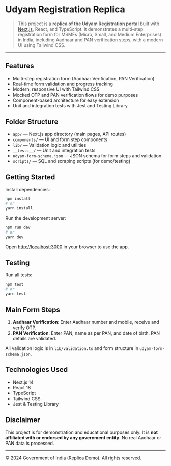 # Udyam Registration Replica

> This project is a **replica of the Udyam Registration portal** built with [Next.js](https://nextjs.org/), React, and TypeScript. It demonstrates a multi-step registration form for MSMEs (Micro, Small, and Medium Enterprises) in India, including Aadhaar and PAN verification steps, with a modern UI using Tailwind CSS.

---

## Features

- Multi-step registration form (Aadhaar Verification, PAN Verification)
- Real-time form validation and progress tracking
- Modern, responsive UI with Tailwind CSS
- Mocked OTP and PAN verification flows for demo purposes
- Component-based architecture for easy extension
- Unit and integration tests with Jest and Testing Library

## Folder Structure

- `app/` — Next.js app directory (main pages, API routes)
- `components/` — UI and form step components
- `lib/` — Validation logic and utilities
- `__tests__/` — Unit and integration tests
- `udyam-form-schema.json` — JSON schema for form steps and validation
- `scripts/` — SQL and scraping scripts (for demo/testing)

## Getting Started

Install dependencies:

```bash
npm install
# or
yarn install
```

Run the development server:

```bash
npm run dev
# or
yarn dev
```

Open [http://localhost:3000](http://localhost:3000) in your browser to use the app.

## Testing

Run all tests:

```bash
npm test
# or
yarn test
```

## Main Form Steps

1. **Aadhaar Verification**: Enter Aadhaar number and mobile, receive and verify OTP.
2. **PAN Verification**: Enter PAN, name as per PAN, and date of birth. PAN details are validated.

All validation logic is in `lib/validation.ts` and form structure in `udyam-form-schema.json`.

## Technologies Used

- Next.js 14
- React 18
- TypeScript
- Tailwind CSS
- Jest & Testing Library

## Disclaimer

This project is for demonstration and educational purposes only. It is **not affiliated with or endorsed by any government entity**. No real Aadhaar or PAN data is processed.

---

© 2024 Government of India (Replica Demo). All rights reserved.
